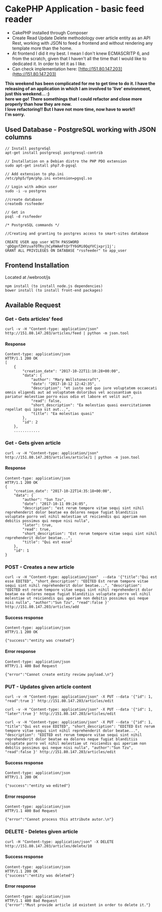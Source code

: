 # CakePHP Application - basic feed reader

* CakePHP installed through Composer
* Create Read Update Delete methodology over article entity as an API Rest, working with JSON to feed a frontend and without rendering any template more than the home.
* At frontend I did it my best. I mean I don't knew ECMASCRITP 6, and from the scratch, given that I haven't all the time that I would like to dedicated it. In order to let it as I like.
* Can check implementation here: [http://151.80.147.203](http://151.80.147.203)

**This weekend has been complicated for me to get time to do it. I have the releasing of an application in which I am involved to 'live' environment, just this weekend... :)**  
**here we go! There somethings that I could refactor and close more properly than how they are now.**  
**I love refactoring!! But I have not more time, now have to work!!**   
**I'm sorry.**  


## Used Database - PostgreSQL working with JSON columns
````
// Install postgreSql
apt-get install postgresql postgresql-contrib

// Installation on a Debian distro the PHP PDO extension
sudo apt-get install php7.0-pgsql

// Add extension to php.ini
/etc/php5/fpm/php.ini extension=pgsql.so

// Login with admin user
sudo -i -u postgres

//create database
createdb rssfeeder

// Get in
psql -d rssfeeder

/* PostgreSQL commands */

//Creating and granting to postgres access to smart-sites database

CREATE USER app_user WITH PASSWORD 'gDQgnfZHYzuafOTRsjhCyRWAmFtQrTY6GMi0QqYVCjxprj1j';
GRANT ALL PRIVILEGES ON DATABASE "rssfeeder" to app_user
````

## Frontend Installation
Located at /webroot/js
````
npm install (to install node.js dependencies)
bower install (to install front-end packages)
````
## Available Request

### Get - Gets articles' feed
```
curl -v -H "Content-type: application/json" http://151.80.147.203/articles/feed | python -m json.tool
```

#### Response
```
Content-type: application/json
HTTP/1.1 200 OK
[
    {
        "creation_date": "2017-10-22T11:10:28+00:00",
        "data": {
            "author": "Mary Wollstonecraft",
            "date": "2017-10-12 12:42:35",
            "description": "et iusto sed quo iure voluptatem occaecati omnis eligendi aut ad voluptatem doloribus vel accusantium quis pariatur molestiae porro eius odio et labore et velit aut",
            "read": false,
            "short_description": "Ea molestias quasi exercitationem repellat qui ipsa sit aut...",
            "title": "Ea molestias quasi"
        },
        "id": 2
    },
    ............
```
### Get - Gets given article
```
curl -v -H "Content-type: application/json" http://151.80.147.203/articles/article/1 | python -m json.tool
```
#### Response
```
Content-type: application/json
HTTP/1.1 200 OK
{
    "creation_date": "2017-10-22T14:35:18+00:00",
    "data": {
        "author": "Sun Tzu",
        "date": "2017-10-11 09:24:05",
        "description": "est rerum tempore vitae sequi sint nihil reprehenderit dolor beatae ea dolores neque fugiat blanditiis voluptate porro vel nihil molestiae ut reiciendis qui aperiam non debitis possimus qui neque nisi nulla",
        "later": true,
        "read": true,
        "short_description": "Est rerum tempore vitae sequi sint nihil reprehenderit dolor beatae...",
        "title": "Qui est esse"
    },
    "id": 1
}
```

### POST - Creates a new article
```
curl -v -H "Content-type: application/json"  --data '{"title":"Qui est esse EDITED", "short_description": "EDITED Est rerum tempore vitae sequi sint nihil reprehenderit dolor beatae...", "description": "EDITED est rerum tempore vitae sequi sint nihil reprehenderit dolor beatae ea dolores neque fugiat blanditiis voluptate porro vel nihil molestiae ut reiciendis qui aperiam non debitis possimus qui neque nisi nulla", "author":"Sun Tzu", "read":false }' http://151.80.147.203/articles/add
```

#### Success response
```
Content-type: application/json
HTTP/1.1 200 OK

{"success":"entity was created"}
```
#### Error response
```
Content-type: application/json
HTTP/1.1 400 Bad Request

{"error":"Cannot create entity review payload.\n"}
```

### PUT - Updates given article content
```
curl -v -H "Content-type: application/json" -X PUT --data '{"id": 1, "read":true }' http://151.80.147.203/articles/edit

curl -v -H "Content-type: application/json" -X PUT --data '{"id": 1, "later":true }' http://151.80.147.203/articles/edit

curl -v -H "Content-type: application/json" -X PUT --data '{"id": 1, "title":"Qui est esse EDITED", "short_description": "EDITED Est rerum tempore vitae sequi sint nihil reprehenderit dolor beatae...", "description": "EDITED est rerum tempore vitae sequi sint nihil reprehenderit dolor beatae ea dolores neque fugiat blanditiis voluptate porro vel nihil molestiae ut reiciendis qui aperiam non debitis possimus qui neque nisi nulla", "author":"Sun Tzu", "read":false }' http://151.80.147.203/articles/edit
```

#### Success response
```
Content-type: application/json
HTTP/1.1 200 OK

{"success":"entity wa edited"}
```

#### Error response
```
Content-type: application/json
HTTP/1.1 400 Bad Request

{"error":"Cannot process this attribute autor.\n"}
```

### DELETE - Deletes given article
```
curl -H "Content-type: application/json" -X DELETE http://151.80.147.203/articles/delete/10
```

#### Success response
```
Content-type: application/json
HTTP/1.1 200 OK
{"success":"entity was deleted"}
```
#### Error response
```
Content-type: application/json
HTTP/1.1 400 Bad Request
{"error":"Must provide article id existent in order to delete it."}
```


